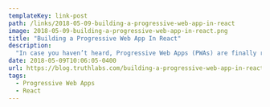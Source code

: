 ```yaml
---
templateKey: link-post
path: /links/2018-05-09-building-a-progressive-web-app-in-react
image: 2018-05-09-building-a-progressive-web-app-in-react.png
title: "Building a Progressive Web App In React"
description:
  "In case you haven’t heard, Progressive Web Apps (PWAs) are finally ready for prime time.  It might not yet be obvious to many people how to install a PWA, but if you’ve done it once you won’t forget it and it’s simpler than using an app store."
date: 2018-05-09T10:06:05-0400
url: https://blog.truthlabs.com/building-a-progressive-web-app-in-react-11c77a7fccb3
tags:
  - Progressive Web Apps
  - React
---
```

